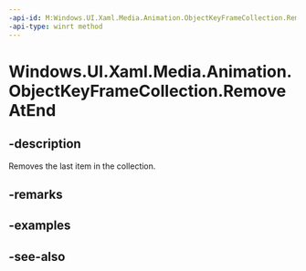 ```yaml
---
-api-id: M:Windows.UI.Xaml.Media.Animation.ObjectKeyFrameCollection.RemoveAtEnd
-api-type: winrt method
---
```


<!-- Method syntax
public void RemoveAtEnd()
-->

# Windows.UI.Xaml.Media.Animation.ObjectKeyFrameCollection.RemoveAtEnd

## -description
Removes the last item in the collection.



## -remarks

## -examples

## -see-also
